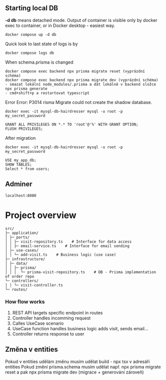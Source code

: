 ## Starting local DB

**-d db** means detached mode. Output of container is visible only by docker exec to container, or in Docker desktop - easiest way.

```
docker compose up -d db
```

Quick look to last state of logs is by

```
docker compose logs db
```

When schema.prisma is changed

```
docker compose exec backend npx prisma migrate reset (vyprázdní schéma)
docker compose exec backend npx prisma migrate dev (vyprázdní schéma)
- smazat lokální node_modules/.prisma a dát lokálně v backend složce npx prisma generate
- cmd+shift+p a restartovat typescript
```

Error Error: P3014 risma Migrate could not create the shadow database.

```
docker exec -it mysql-db-hairdresser mysql -u root -p
my_secret_password
```

```
GRANT ALL PRIVILEGES ON *.* TO 'root'@'%' WITH GRANT OPTION;
FLUSH PRIVILEGES;
```

After migration

```
docker exec -it mysql-db-hairdresser mysql -u root -p
my_secret_password
```

```
USE my_app_db;
SHOW TABLES;
Select * from users;
```

## Adminer

```
localhost:8080
```

# Project overview

```
src/
├─ application/
│ ├─ ports/
│ │ ├─ visit-repository.ts    # Interface for data access
│ │ ├─ email-service.ts    # Interface for email sending
│ ├─ use-cases/
│ │ └─ add-visit.ts    # Business logic (use case)
├─ infrastructure/
│ ├─ data/
│ │ ├─ prisma/
│ │ │  └─ prisma-visit-repository.ts    # DB - Prisma implementation of order repo
└─ controllers/
│ │ └─ visit-controller.ts
└─ routes/
```

### How flow works

1. REST API targets specific endpoint in routes
2. Controller handles incomming request
3. Calles UseCase scenario
4. UseCase function handles business logic adds visit, sends email...
5. Controller returns response to user

## Změna v entities

Pokud v entities udělám změnu musím udělat build - npx tsx v adresáři entities
Pokud změní prisma.schema musím udělat např. npx prisma migrate reset a pak npx prisma migrate dev (migrace + generování zároveň)
